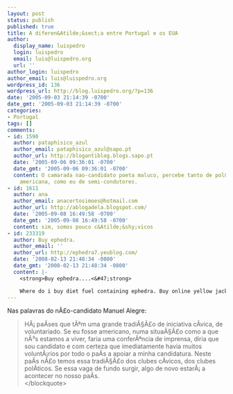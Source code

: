 ```yaml
---
layout: post
status: publish
published: true
title: A diferen&Atilde;&sect;a entre Portugal e os EUA
author:
  display_name: luispedro
  login: luispedro
  email: luis@luispedro.org
  url: ''
author_login: luispedro
author_email: luis@luispedro.org
wordpress_id: 136
wordpress_url: http://blog.luispedro.org/?p=136
date: '2005-09-03 21:14:39 -0700'
date_gmt: '2005-09-03 21:14:39 -0700'
categories:
- Portugal
tags: []
comments:
- id: 1590
  author: pataphisico_azul
  author_email: pataphisico_azul@sapo.pt
  author_url: http://blogantiblog.blogs.sapo.pt
  date: '2005-09-06 09:36:01 -0700'
  date_gmt: '2005-09-06 09:36:01 -0700'
  content: O camarada nao-candidato poeta maluco, percebe tanto de pol&Atilde;&shy;tica
    americana, como eu de semi-condutores.
- id: 1611
  author: ana
  author_email: anacertosimoes@hotmail.com
  author_url: http://ablogadela.blogspot.com/
  date: '2005-09-08 16:49:58 -0700'
  date_gmt: '2005-09-08 16:49:58 -0700'
  content: sim, somos pouco c&Atilde;&shy;vicos
- id: 233319
  author: Buy ephedra.
  author_email: ''
  author_url: http://ephedra7.yeublog.com/
  date: '2008-02-13 21:48:34 -0800'
  date_gmt: '2008-02-13 21:48:34 -0800'
  content: |-
    <strong>Buy ephedra....<&#47;strong>

    Where do i buy diet fuel containing ephedra. Buy online yellow jackets with ephedra. Buy ephedra stackers cheap. Buy ephedra online drugstores yellow swarms. Pure ephedra buy online cheap....
---
```

<p>Nas palavras do n&Atilde;&pound;o-candidato Manuel Alegre:</p>
<blockquote><p>
H&Atilde;&iexcl; pa&Atilde;&shy;ses que t&Atilde;&ordf;m uma grande tradi&Atilde;&sect;&Atilde;&pound;o de iniciativa c&Atilde;&shy;vica, de voluntariado. Se eu fosse americano, numa situa&Atilde;&sect;&Atilde;&pound;o como a que n&Atilde;&sup3;s estamos a viver, faria uma confer&Atilde;&ordf;ncia de imprensa, diria que sou candidato e com certeza que imediatamente havia muitos volunt&Atilde;&iexcl;rios por todo o pa&Atilde;&shy;s a apoiar a minha candidatura. Neste pa&Atilde;&shy;s n&Atilde;&pound;o temos essa tradi&Atilde;&sect;&Atilde;&pound;o dos clubes c&Atilde;&shy;vicos, dos clubes pol&Atilde;&shy;ticos. Se essa vaga de fundo surgir, algo de novo estar&Atilde;&iexcl; a acontecer no nosso pa&Atilde;&shy;s.<br />
<&#47;blockquote></p>
